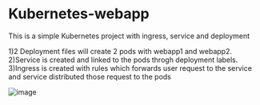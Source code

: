# Kubernetes-webapp

This is a simple Kubernetes project with ingress, service and deployment

1)2 Deployment files will create 2 pods with webapp1 and webapp2.
2)Service is created and linked to the pods throgh deployment labels.
3)Ingress is created with rules which forwards user request to the service and service distributed those request to the pods

![image](https://github.com/Chethankm21/Kubernetes-webapp/assets/96200923/5c096dd7-cd8a-45e0-87ba-a1ebb69daaad)

